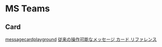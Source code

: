 # MS Teams #

## Card ##

[messagecardplayground](https://messagecardplayground.azurewebsites.net/)
[従来の操作可能なメッセージ カード リファレンス](https://docs.microsoft.com/ja-jp/outlook/actionable-messages/message-card-reference)

~~~json

~~~
